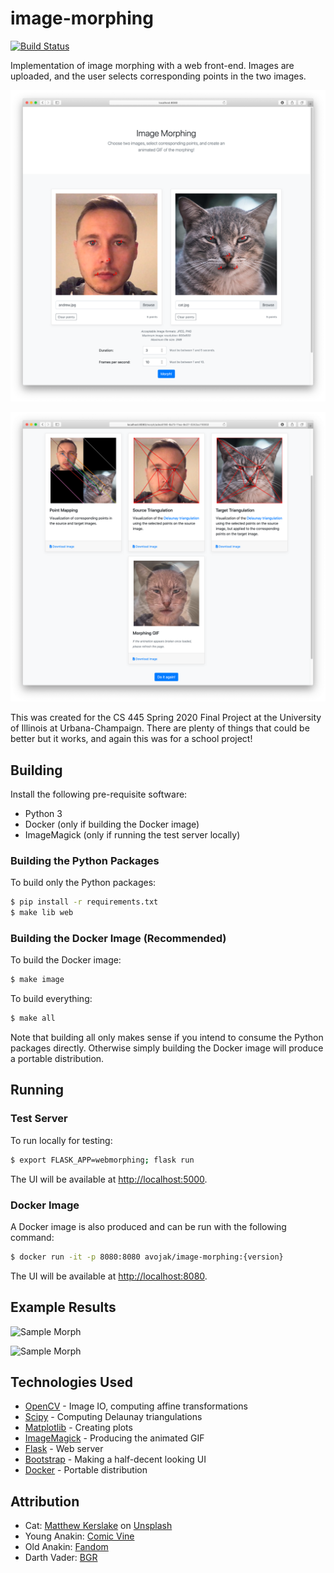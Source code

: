 # image-morphing

[![Build Status](https://travis-ci.com/avojak/image-morphing.svg?token=7woVhJy8YaHrvHwYkFnY&branch=master)](https://travis-ci.com/avojak/image-morphing)

Implementation of image morphing with a web front-end. Images are uploaded, 
and the user selects corresponding points in the two images.

![Input Home Page](examples/inputs.png)

![Results Page](examples/outputs.png)

This was created for the CS 445 Spring 2020 Final Project at the University of Illinois at Urbana-Champaign.
There are plenty of things that could be better but it works, and again this was for a school project!

## Building

Install the following pre-requisite software:

* Python 3
* Docker (only if building the Docker image)
* ImageMagick (only if running the test server locally)

### Building the Python Packages

To build only the Python packages:

```bash
$ pip install -r requirements.txt
$ make lib web
```

### Building the Docker Image (Recommended)

To build the Docker image:

```bash
$ make image
```

To build everything:

```bash
$ make all
```

Note that building all only makes sense if you intend to consume the Python packages directly. Otherwise simply
building the Docker image will produce a portable distribution.

## Running

### Test Server

To run locally for testing:

```bash
$ export FLASK_APP=webmorphing; flask run
```

The UI will be available at [http://localhost:5000](http://localhost:5000).

### Docker Image

A Docker image is also produced and can be run with the following command:

```bash
$ docker run -it -p 8080:8080 avojak/image-morphing:{version}
```

The UI will be available at [http://localhost:8080](http://localhost:8080).

## Example Results

![Sample Morph](examples/morph.gif)

![Sample Morph](examples/morphing-4.gif)



## Technologies Used

* [OpenCV](https://pypi.org/project/opencv-python/) - Image IO, computing affine transformations
* [Scipy](https://pypi.org/project/scipy/) - Computing Delaunay triangulations
* [Matplotlib](https://pypi.org/project/matplotlib/) - Creating plots
* [ImageMagick](http://www.imagemagick.org) - Producing the animated GIF
* [Flask](https://pypi.org/project/Flask/) - Web server
* [Bootstrap](https://getbootstrap.com) - Making a half-decent looking UI
* [Docker](https://www.docker.com) - Portable distribution

## Attribution

* Cat: [Matthew Kerslake](https://unsplash.com/@mattkerslake?utm_source=unsplash&utm_medium=referral&utm_content=creditCopyText) on [Unsplash](https://unsplash.com/s/photos/cat?utm_source=unsplash&utm_medium=referral&utm_content=creditCopyText)
* Young Anakin: [Comic Vine](https://comicvine1.cbsistatic.com/uploads/original/11125/111250671/4775035-a1.jpg)
* Old Anakin: [Fandom](https://vignette.wikia.nocookie.net/swfanon/images/8/89/AnakinEstGrumpy.jpg/revision/latest/top-crop/width/360/height/450?cb=20120219201211)
* Darth Vader: [BGR](https://boygeniusreport.files.wordpress.com/2015/08/darth-vader.jpg?quality=98&strip=all)